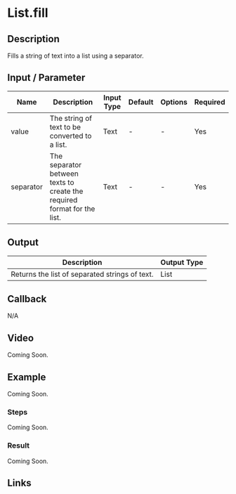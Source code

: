 # List.fill

## Description

Fills a string of text into a list using a separator.

## Input / Parameter

| Name | Description | Input Type | Default | Options | Required |
| ------ | ------ | ------ | ------ | ------ | ------ |
| value | The string of text to be converted to a list. | Text | - | - | Yes |
| separator | The separator between texts to create the required format for the list. | Text | - | - | Yes |

## Output

| Description | Output Type |
| ------ | ------ |
| Returns the list of separated strings of text. | List |

## Callback

N/A

## Video

Coming Soon.

## Example

Coming Soon.

### Steps

Coming Soon.

### Result

Coming Soon.

## Links
